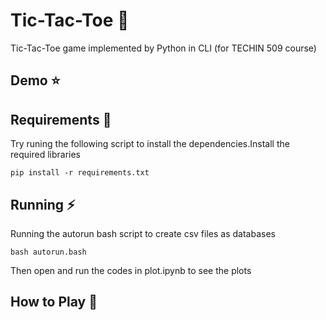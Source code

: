 # Tic-Tac-Toe :space_invader:

Tic-Tac-Toe game implemented by Python in CLI (for TECHIN 509 course)

## Demo :star:

## Requirements :notebook_with_decorative_cover:

Try runing the following script to install the dependencies.Install the required libraries

```
pip install -r requirements.txt
```

## Running :zap:

Running the autorun bash script to create csv files as databases

```
bash autorun.bash
```

Then open and run the codes in plot.ipynb to see the plots


## How to Play :thought_balloon:

